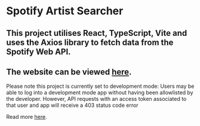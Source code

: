 # Spotify Artist Searcher
## This project utilises React, TypeScript, Vite and uses the Axios library to fetch data from the Spotify Web API.
## The website can be viewed [here](https://artist-searcher.netlify.app).

Please note this project is currently set to development mode:
Users may be able to log into a development mode app without having been allowlisted by the developer. However, API requests with an access token associated to that user and app will receive a 403 status code error

Read more [here](https://developer.spotify.com/documentation/web-api/concepts/quota-modes).
